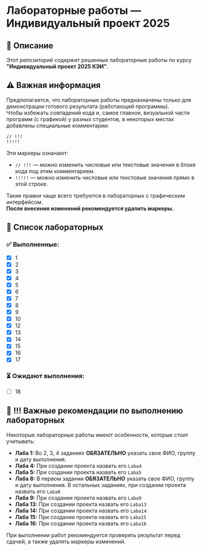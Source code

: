 # Лабораторные работы — Индивидуальный проект 2025  

## 📌 Описание  
Этот репозиторий содержит решенные лабораторные работы по курсу **"Индивидуальный проект 2025 КЭИ"**.  

## ⚠️ Важная информация  
Предполагается, что лабораторные работы предназначены только для демонстрации готового результата (работающей программы).  
Чтобы избежать совпадений кода и, самое главное, визуальной части программ (с графикой) у разных студентов, в некоторых местах добавлены специальные комментарии:  

`// !!!`  
`!!!!!`  

Эти маркеры означают:  
- `// !!!` — можно изменить числовые или текстовые значения в блоке кода под этим комментарием.  
- `!!!!!` — можно изменить числовые или текстовые значения прямо в этой строке.  

Такие правки чаще всего требуются в лабораторных с графическим интерфейсом.  
**После внесения изменений рекомендуется удалить маркеры.**  

## 📜 Список лабораторных  
### ✅ Выполненные:
- [x] 1
- [x] 2
- [x] 3
- [x] 4  
- [x] 5  
- [x] 6
- [x] 7  
- [x] 8
- [x] 9
- [x] 10
- [x] 12
- [x] 13
- [x] 14
- [x] 15
- [x] 16
- [x] 17

### ⏳ Ожидают выполнения:  

- [ ] 18

## 📌 **!!!** Важные рекомендации по выполнению лабораторных  

Некоторые лабораторные работы имеют особенности, которые стоит учитывать:  

- **Лаба 1:**
	Во 2, 3, 4 заданиях **ОБЯЗАТЕЛЬНО** указать свое ФИО, группу и дату выполнения. 
- **Лаба 4:**
	При создании проекта назвать его `Laba4`
- **Лаба 5:**
	При создании проекта назвать его `Laba5`
- **Лаба 8:**
	В первом задании **ОБЯЗАТЕЛЬНО** указать свое ФИО, группу и дату выполнения.
	В остальных заданиях, при создании проекта назвать его `Laba8`
- **Лаба 9:**
	При создании проекта назвать его `Laba9`
- **Лаба 13:**
    При создании проекта назвать его `Laba13`
- **Лаба 14:**
	При создании проекта назвать его `Laba14`
- **Лаба 15:**
	При создании проекта назвать его `Laba15`
- **Лаба 16:**
	При создании проекта назвать его `Laba16`
	
При выполнении работ рекомендуется проверять результат перед сдачей, а также удалять маркеры изменений.